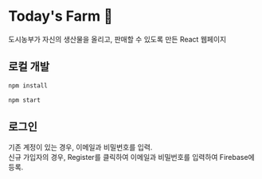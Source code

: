 # Today's Farm 🌱

도시농부가 자신의 생산물을 올리고, 판매할 수 있도록 만든 React 웹페이지

## 로컬 개발

```sh
npm install
```

```sh
npm start
```

## 로그인

기존 계정이 있는 경우, 이메일과 비밀번호를 입력.  
신규 가입자의 경우, Register를 클릭하여 이메일과 비밀번호를 입력하여 Firebase에 등록.
